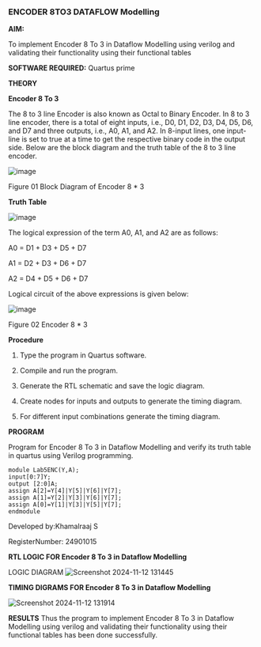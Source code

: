 ### ENCODER 8TO3 DATAFLOW Modelling

**AIM:**

To implement  Encoder 8 To 3 in Dataflow Modelling using verilog and validating their functionality using their functional tables

**SOFTWARE REQUIRED:** Quartus prime

**THEORY**

**Encoder 8 To 3**

The 8 to 3 line Encoder is also known as Octal to Binary Encoder. In 8 to 3 line encoder, there is a total of eight inputs, i.e., D0, D1, D2, D3, D4, D5, D6, and D7 and three outputs, i.e., A0, A1, and A2. In 8-input lines, one input-line is set to true at a time to get the respective binary code in the output side. Below are the block diagram and the truth table of the 8 to 3 line encoder.

![image](https://github.com/naavaneetha/ENCODER8TO3DATAFLOW/assets/154305477/0bc242c1-eb9e-4c47-afe5-30428470efc3)

Figure 01  Block Diagram of Encoder 8 * 3

**Truth Table**

![image](https://github.com/naavaneetha/ENCODER8TO3DATAFLOW/assets/154305477/35496b14-ae6e-4cd1-9abd-d6736b576575)

The logical expression of the term A0, A1, and A2 are as follows:

A0 = D1 + D3 + D5 + D7

A1 = D2 + D3 + D6 + D7

A2 = D4 + D5 + D6 + D7

Logical circuit of the above expressions is given below:

![image](https://github.com/naavaneetha/ENCODER8TO3DATAFLOW/assets/154305477/95acaee6-c873-4c75-89eb-ef09fb158053)

Figure 02  Encoder 8 * 3

**Procedure**

1. Type the program in Quartus software.

2. Compile and run the program.

3. Generate the RTL schematic and save the logic diagram.

4. Create nodes for inputs and outputs to generate the timing diagram.

5. For different input combinations generate the timing diagram.

**PROGRAM**

Program for Encoder 8 To 3 in Dataflow Modelling and verify its truth table in quartus using Verilog programming. 
```
module Lab5ENC(Y,A);
input[0:7]Y;
output [2:0]A;
assign A[2]=Y[4]|Y[5]|Y[6]|Y[7];
assign A[1]=Y[2]|Y[3]|Y[6]|Y[7];
assign A[0]=Y[1]|Y[3]|Y[5]|Y[7];
endmodule
```

Developed by:Khamalraaj S

RegisterNumber: 24901015


**RTL LOGIC FOR Encoder 8 To 3 in Dataflow Modelling**

LOGIC DIAGRAM
![Screenshot 2024-11-12 131445](https://github.com/user-attachments/assets/9bf8e287-064b-4547-b17f-1519b7663ea6)


**TIMING DIGRAMS FOR Encoder 8 To 3 in Dataflow Modelling**

![Screenshot 2024-11-12 131914](https://github.com/user-attachments/assets/b41146b4-560a-4316-8064-cdbc1ab8642d)

**RESULTS**
Thus the program to implement  Encoder 8 To 3 in Dataflow Modelling using verilog and validating their functionality using their functional tables has been done successfully.



